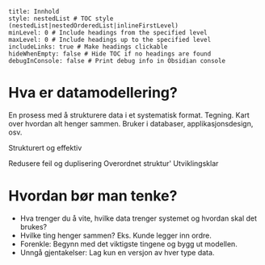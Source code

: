 ```table-of-contents
title: Innhold
style: nestedList # TOC style (nestedList|nestedOrderedList|inlineFirstLevel)
minLevel: 0 # Include headings from the specified level
maxLevel: 0 # Include headings up to the specified level
includeLinks: true # Make headings clickable
hideWhenEmpty: false # Hide TOC if no headings are found
debugInConsole: false # Print debug info in Obsidian console
```
# Hva er datamodellering?
En prosess med å strukturere data i et systematisk format. Tegning.
Kart over hvordan alt henger sammen. 
Bruker i databaser, applikasjonsdesign, osv. 

Strukturert og effektiv

Redusere feil og duplisering
Overordnet struktur'
Utviklingsklar

# Hvordan bør man tenke?
- Hva trenger du å vite, hvilke data trenger systemet og hvordan skal det brukes?
- Hvilke ting henger sammen? Eks. Kunde legger inn ordre.
- Forenkle: Begynn med det viktigste tingene og bygg ut modellen.
- Unngå gjentakelser: Lag kun en versjon av hver type data.